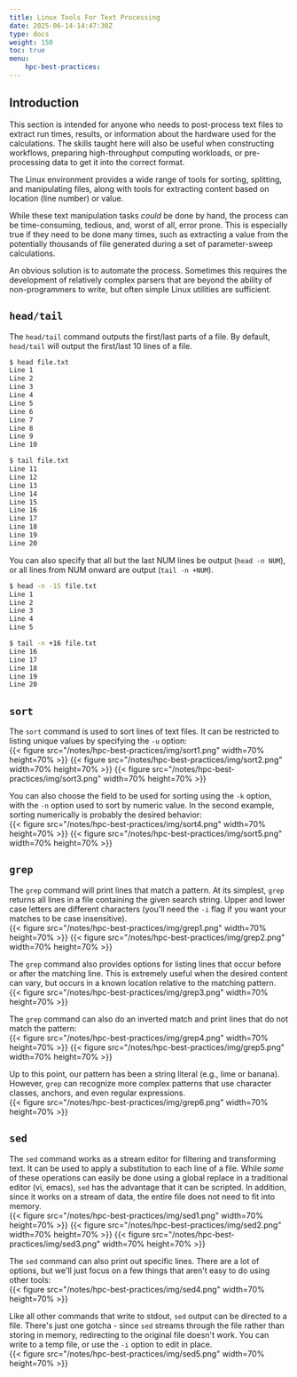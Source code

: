 ```yaml
---
title: Linux Tools For Text Processing
date: 2025-06-14-14:47:30Z
type: docs 
weight: 150
toc: true
menu: 
    hpc-best-practices:
---
```


## Introduction

This section is intended for anyone who needs to post-process text files to extract run times, results, or information about the hardware used for the calculations. The skills taught here will also be useful when constructing workflows, preparing high-throughput computing workloads, or pre-processing data to get it into the correct format.

The Linux environment provides a wide range of tools for sorting, splitting, and manipulating files, along with tools for extracting content based on location (line number) or value.

While these text manipulation tasks *could* be done by hand, the process can be time-consuming, tedious, and, worst of all, error prone. This is especially true if they need to be done many times, such as extracting a value from the potentially thousands of file generated during a set of parameter-sweep calculations.

An obvious solution is to automate the process. Sometimes this requires the development of relatively complex parsers that are beyond the ability of non-programmers to write, but often simple Linux utilities are sufficient.

## `head/tail`

The `head/tail` command outputs the first/last parts of a file. By default, `head/tail` will output the first/last 10 lines of a file.

```bash
$ head file.txt
Line 1
Line 2
Line 3
Line 4
Line 5
Line 6
Line 7
Line 8
Line 9
Line 10

$ tail file.txt
Line 11
Line 12
Line 13
Line 14
Line 15
Line 16
Line 17
Line 18
Line 19
Line 20
```

You can also specify that all but the last NUM lines be output (`head -n NUM`), or all lines from NUM onward are output (`tail -n +NUM`).

```bash
$ head -n -15 file.txt
Line 1
Line 2
Line 3
Line 4
Line 5

$ tail -n +16 file.txt
Line 16
Line 17
Line 18
Line 19
Line 20
```

## `sort`

The `sort` command is used to sort lines of text files. It can be restricted to listing unique values by specifying the `-u` option:  
{{< figure src="/notes/hpc-best-practices/img/sort1.png" width=70% height=70% >}}
{{< figure src="/notes/hpc-best-practices/img/sort2.png" width=70% height=70% >}}
{{< figure src="/notes/hpc-best-practices/img/sort3.png" width=70% height=70% >}}

You can also choose the field to be used for sorting using the `-k` option, with the `-n` option used to sort by numeric value. In the second example, sorting numerically is probably the desired behavior:  
{{< figure src="/notes/hpc-best-practices/img/sort4.png" width=70% height=70% >}}
{{< figure src="/notes/hpc-best-practices/img/sort5.png" width=70% height=70% >}}

## `grep`

The `grep` command will print lines that match a pattern. At its simplest, `grep` returns all lines in a file containing the given search string. Upper and lower case letters are different characters (you'll need the `-i` flag if you want your matches to be case insensitive).  
{{< figure src="/notes/hpc-best-practices/img/grep1.png" width=70% height=70% >}}
{{< figure src="/notes/hpc-best-practices/img/grep2.png" width=70% height=70% >}}

The `grep` command also provides options for listing lines that occur before or after the matching line. This is extremely useful when the desired content can vary, but occurs in a known location relative to the matching pattern.  
{{< figure src="/notes/hpc-best-practices/img/grep3.png" width=70% height=70% >}}

The `grep` command can also do an inverted match and print lines that do not match the pattern:  
{{< figure src="/notes/hpc-best-practices/img/grep4.png" width=70% height=70% >}}
{{< figure src="/notes/hpc-best-practices/img/grep5.png" width=70% height=70% >}}

Up to this point, our pattern has been a string literal (e.g., lime or banana). However, `grep` can recognize more complex patterns that use character classes, anchors, and even regular expressions.  
{{< figure src="/notes/hpc-best-practices/img/grep6.png" width=70% height=70% >}}

## `sed`

The `sed` command works as a stream editor for filtering and transforming text. It can be used to apply a substitution to each line of a file. While *some* of these operations can easily be done using a global replace in a traditional editor (vi, emacs), `sed` has the advantage that it can be scripted. In addition, since it works on a stream of data, the entire file does not need to fit into memory.  
{{< figure src="/notes/hpc-best-practices/img/sed1.png" width=70% height=70% >}}
{{< figure src="/notes/hpc-best-practices/img/sed2.png" width=70% height=70% >}}
{{< figure src="/notes/hpc-best-practices/img/sed3.png" width=70% height=70% >}}

The `sed` command can also print out specific lines. There are a lot of options, but we'll just focus on a few things that aren't easy to do using other tools:  
{{< figure src="/notes/hpc-best-practices/img/sed4.png" width=70% height=70% >}}

Like all other commands that write to stdout, `sed` output can be directed to a file. There's just one gotcha - since `sed` streams through the file rather than storing in memory, redirecting to the original file doesn't work. You can write to a temp file, or use the `-i` option to edit in place.  
{{< figure src="/notes/hpc-best-practices/img/sed5.png" width=70% height=70% >}}